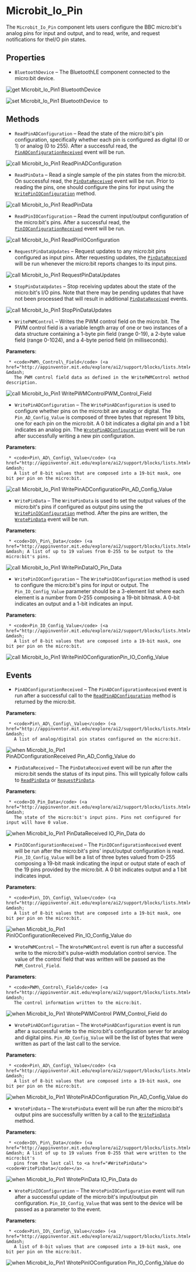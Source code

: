 # Microbit\_Io\_Pin

The <code>Microbit_Io_Pin</code> component lets users configure the BBC micro:bit's analog pins for input and output, and to read, write, and request notifications for theI/O pin states.

## Properties

+ <a name="BluetoothDevice"></a>`BluetoothDevice` – The BluetoothLE component connected to the micro:bit device.


![get Microbit_Io_Pin1 BluetoothDevice ](blocks/Microbit_Io_Pin.BluetoothDevice_getter.svg)


![set Microbit_Io_Pin1 BluetoothDevice  to](blocks/Microbit_Io_Pin.BluetoothDevice_setter.svg)

## Methods

+ <a name="ReadPinADConfiguration"></a>`ReadPinADConfiguration` – Read the state of the micro:bit's pin configuration, specifically whether each pin is
 configured as digital (0 or 1) or analog (0 to 255). After a successful read, the
 <a href="#PinADConfigurationReceived"><code>PinADConfigurationReceived</code></a> event will
 be run.

![call Microbit_Io_Pin1 ReadPinADConfiguration](blocks/Microbit_Io_Pin.ReadPinADConfiguration.svg)

+ <a name="ReadPinData"></a>`ReadPinData` – Read a single sample of the pin states from the micro:bit. On successful read, the
 <a href="#PinDataReceived"><code>PinDataReceived</code></a> event will be run. Prior to reading
 the pins, one should configure the pins for input using the <a
 href="#WritePinIOConfiguration"><code>WritePinIOConfiguration</code></a> method.

![call Microbit_Io_Pin1 ReadPinData](blocks/Microbit_Io_Pin.ReadPinData.svg)

+ <a name="ReadPinIOConfiguration"></a>`ReadPinIOConfiguration` – Read the current input/output configuration of the micro:bit's pins. After a successful read,
 the <a href="#PinIOConfigurationReceived"><code>PinIOConfigurationReceived</code></a> event
 will be run.

![call Microbit_Io_Pin1 ReadPinIOConfiguration](blocks/Microbit_Io_Pin.ReadPinIOConfiguration.svg)

+ <a name="RequestPinDataUpdates"></a>`RequestPinDataUpdates` – Request updates to any micro:bit pins configured as input pins. After requesting updates, the
 <a href="#PinDataReceived"><code>PinDataReceived</code></a> will be run whenever the micro:bit
 reports changes to its input pins.

![call Microbit_Io_Pin1 RequestPinDataUpdates](blocks/Microbit_Io_Pin.RequestPinDataUpdates.svg)

+ <a name="StopPinDataUpdates"></a>`StopPinDataUpdates` – Stop receiving updates about the state of the micro:bit's I/O pins. Note that there may be
 pending updates that have not been processed that will result in additional
 <a href="#PinDataReceived"><code>PinDataReceived</code></a> events.

![call Microbit_Io_Pin1 StopPinDataUpdates](blocks/Microbit_Io_Pin.StopPinDataUpdates.svg)

+ <a name="WritePWMControl"></a>`WritePWMControl` – Writes the PWM control field on the micro:bit. The PWM control field is a variable length
 array of one or two instances of a data structure containing a 1-byte pin field (range 0-19),
 a 2-byte value field (range 0-1024), and a 4-byte period field (in milliseconds).

 __Parameters__:

     * <code>PWM\_Control\_Field</code> (<a href="http://appinventor.mit.edu/explore/ai2/support/blocks/lists.html#emptylist">_list_</a>) &mdash;
       The PWM control field data as defined in the WritePWMControl method description.

![call Microbit_Io_Pin1 WritePWMControlPWM_Control_Field](blocks/Microbit_Io_Pin.WritePWMControl.svg)

+ <a name="WritePinADConfiguration"></a>`WritePinADConfiguration` – The <code>WritePinADConfiguration</code> is used to configure whether pins on the micro:bit
 are analog or digital. The <code>Pin\_AD\_Config\_Value</code> is composed of three bytes that
 represent 19 bits, one for each pin on the micro:bit. A 0 bit indicates a digital pin and a
 1 bit indicates an analog pin. The
 <a href="#WrotePinADConfiguration"><code>WrotePinADConfiguration</code></a> event will be run
 after successfully writing a new pin configuration.

 __Parameters__:

     * <code>Pin\_AD\_Config\_Value</code> (<a href="http://appinventor.mit.edu/explore/ai2/support/blocks/lists.html#emptylist">_list_</a>) &mdash;
       A list of 8-bit values that are composed into a 19-bit mask, one bit per pin on the micro:bit.

![call Microbit_Io_Pin1 WritePinADConfigurationPin_AD_Config_Value](blocks/Microbit_Io_Pin.WritePinADConfiguration.svg)

+ <a name="WritePinData"></a>`WritePinData` – The <code>WritePinData</code> is used to set the output values of the micro:bit's pins if
 configured as output pins using the
 <a href="#WritePinIOConfiguration"><code>WritePinIOConfiguration</code></a> method. After the
 pins are written, the <a href="#WrotePinData"><code>WrotePinData</code></a> event will be run.

 __Parameters__:

     * <code>IO\_Pin\_Data</code> (<a href="http://appinventor.mit.edu/explore/ai2/support/blocks/lists.html#makealist">_list_</a>) &mdash; A list of up to 19 values from 0-255 to be output to the micro:bit's pins.

![call Microbit_Io_Pin1 WritePinDataIO_Pin_Data](blocks/Microbit_Io_Pin.WritePinData.svg)

+ <a name="WritePinIOConfiguration"></a>`WritePinIOConfiguration` – The <code>WritePinIOConfiguration</code> method is used to configure the micro:bit's pins for
 input or output. The <code>Pin\_IO\_Config\_Value</code> parameter should be a 3-element list
 where each element is a number from 0-255 composing a 19-bit bitmask. A 0-bit indicates an
 output and a 1-bit indicates an input.

 __Parameters__:

     * <code>Pin_IO_Config_Value</code> (<a href="http://appinventor.mit.edu/explore/ai2/support/blocks/lists.html#emptylist">_list_</a>) &mdash;
       A list of 8-bit values that are composed into a 19-bit mask, one bit per pin on the micro:bit.

![call Microbit_Io_Pin1 WritePinIOConfigurationPin_IO_Config_Value](blocks/Microbit_Io_Pin.WritePinIOConfiguration.svg)

## Events

+ <a name="PinADConfigurationReceived"></a>`PinADConfigurationReceived` – The <code>PinADConfigurationReceived</code> event is run after a successful call to the
 <a href="#ReadPinADConfiguration"><code>ReadPinADConfiguration</code></a> method is returned
 by the micro:bit.

 __Parameters__:

     * <code>Pin\_AD\_Config\_Value</code> (<a href="http://appinventor.mit.edu/explore/ai2/support/blocks/lists.html#emptylist">_list_</a>) &mdash;
       A list of analog/digital pin states configured on the micro:bit.

![when Microbit_Io_Pin1 PinADConfigurationReceived Pin_AD_Config_Value do](blocks/Microbit_Io_Pin.PinADConfigurationReceived.svg)

+ <a name="PinDataReceived"></a>`PinDataReceived` – The <code>PinDataReceived</code> event will be run after the micro:bit sends the status of its
 input pins. This will typically follow calls to
 <a href="#ReadPinData"><code>ReadPinData</code></a> or
 <a href="#RequestPinData"><code>RequestPinData</code></a>.

 __Parameters__:

     * <code>IO_Pin_Data</code> (<a href="http://appinventor.mit.edu/explore/ai2/support/blocks/lists.html#makealist">_list_</a>) &mdash;
       The state of the micro:bit's input pins. Pins not configured for input will have 0 value.

![when Microbit_Io_Pin1 PinDataReceived IO_Pin_Data do](blocks/Microbit_Io_Pin.PinDataReceived.svg)

+ <a name="PinIOConfigurationReceived"></a>`PinIOConfigurationReceived` – The <code>PinIOConfigurationReceived</code> event will be run after the micro:bit's pins'
 input/output configuration is read. <code>Pin\_IO\_Config\_Value</code> will be a list of three
 bytes valued from 0-255 composing a 19-bit mask indicating the input or output state of each
 of the 19 pins provided by the micro:bit. A 0 bit indicates output and a 1 bit indicates input.

 __Parameters__:

     * <code>Pin\_IO\_Config\_Value</code> (<a href="http://appinventor.mit.edu/explore/ai2/support/blocks/lists.html#emptylist">_list_</a>) &mdash;
       A list of 8-bit values that are composed into a 19-bit mask, one bit per pin on the micro:bit.

![when Microbit_Io_Pin1 PinIOConfigurationReceived Pin_IO_Config_Value do](blocks/Microbit_Io_Pin.PinIOConfigurationReceived.svg)

+ <a name="WrotePWMControl"></a>`WrotePWMControl` – The <code>WrotePWMControl</code> event is run after a successful write to the micro:bit's
 pulse-width modulation control service. The value of the control field that was written will
 be passed as the <code>PWM\_Control\_Field</code>.

 __Parameters__:

     * <code>PWM\_Control\_Field</code> (<a href="http://appinventor.mit.edu/explore/ai2/support/blocks/lists.html#emptylist">_list_</a>) &mdash;
       The control information written to the micro:bit.

![when Microbit_Io_Pin1 WrotePWMControl PWM_Control_Field do](blocks/Microbit_Io_Pin.WrotePWMControl.svg)

+ <a name="WrotePinADConfiguration"></a>`WrotePinADConfiguration` – The <code>WrotePinADConfiguration</code> event is run after a successful write to the
 micro:bit's configuration server for analog and digital pins. <code>Pin\_AD\_Config\_Value</code>
 will be the list of bytes that were written as part of the last call to the service.

 __Parameters__:

     * <code>Pin\_AD\_Config\_Value</code> (<a href="http://appinventor.mit.edu/explore/ai2/support/blocks/lists.html#emptylist">_list_</a>) &mdash;
       A list of 8-bit values that are composed into a 19-bit mask, one bit per pin on the micro:bit.

![when Microbit_Io_Pin1 WrotePinADConfiguration Pin_AD_Config_Value do](blocks/Microbit_Io_Pin.WrotePinADConfiguration.svg)

+ <a name="WrotePinData"></a>`WrotePinData` – The <code>WrotePinData</code> event will be run after the micro:bit's output pins are
 successfully written by a call to the <a href="#WritePinData"><code>WritePinData</code></a>
 method.

 __Parameters__:

     * <code>IO\_Pin\_Data</code> (<a href="http://appinventor.mit.edu/explore/ai2/support/blocks/lists.html#makealist">_list_</a>) &mdash; A list of up to 19 values from 0-255 that were written to the micro:bit's
       pins from the last call to <a href="#WritePinData"><code>WritePinData</code></a>.

![when Microbit_Io_Pin1 WrotePinData IO_Pin_Data do](blocks/Microbit_Io_Pin.WrotePinData.svg)

+ <a name="WrotePinIOConfiguration"></a>`WrotePinIOConfiguration` – The <code>WrotePinIOConfiguration</code> event will run after a successful update of the
 micro:bit's input/output pin configuration. <code>Pin\_IO\_Config\_Value</code> that was sent to
 the device will be passed as a parameter to the event.

 __Parameters__:

     * <code>Pin\_IO\_Config\_Value</code> (<a href="http://appinventor.mit.edu/explore/ai2/support/blocks/lists.html#emptylist">_list_</a>) &mdash;
       A list of 8-bit values that are composed into a 19-bit mask, one bit per pin on the micro:bit.

![when Microbit_Io_Pin1 WrotePinIOConfiguration Pin_IO_Config_Value do](blocks/Microbit_Io_Pin.WrotePinIOConfiguration.svg)


